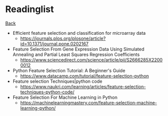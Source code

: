 # Readinglist
[Back](/docs/)

- Efficient feature selection and classification for microarray data
    - https://journals.plos.org/plosone/article?id=10.1371/journal.pone.0202167
- Feature Selection From Gene Expression Data Using Simulated Annealing and Partial Least Squares Regression Coefficients
    - https://www.sciencedirect.com/science/article/pii/S2666285X22000012
- Python Feature Selection Tutorial: A Beginner's Guide
    - https://www.datacamp.com/tutorial/feature-selection-python
- Feature selection Techniques|python code
    - https://www.naukri.com/learning/articles/feature-selection-techniques-python-code/
- Feature Selection For Machine Learning in Python
    - https://machinelearningmastery.com/feature-selection-machine-learning-python/